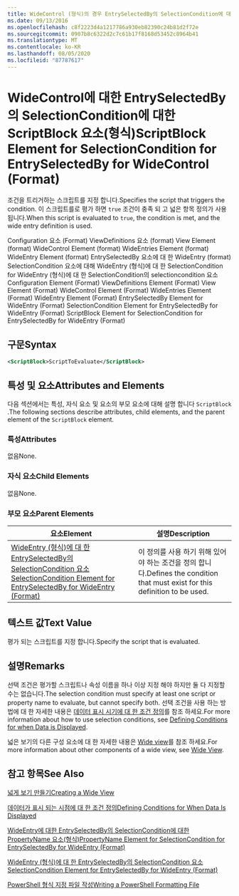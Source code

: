 ```yaml
---
title: WideControl (형식)의 경우 EntrySelectedBy의 SelectionCondition에 대 한 ScriptBlock 요소 | Microsoft Docs
ms.date: 09/13/2016
ms.openlocfilehash: c8f2223d4a1217786a930eb82390c24b81d2f72e
ms.sourcegitcommit: 0907b8c6322d2c7c61b17f8168d53452c8964b41
ms.translationtype: MT
ms.contentlocale: ko-KR
ms.lasthandoff: 08/05/2020
ms.locfileid: "87787617"
---
```

# <a name="scriptblock-element-for-selectioncondition-for-entryselectedby-for-widecontrol-format"></a><span data-ttu-id="4d974-102">WideControl에 대한 EntrySelectedBy의 SelectionCondition에 대한 ScriptBlock 요소(형식)</span><span class="sxs-lookup"><span data-stu-id="4d974-102">ScriptBlock Element for SelectionCondition for EntrySelectedBy for WideControl (Format)</span></span>

<span data-ttu-id="4d974-103">조건을 트리거하는 스크립트를 지정 합니다.</span><span class="sxs-lookup"><span data-stu-id="4d974-103">Specifies the script that triggers the condition.</span></span> <span data-ttu-id="4d974-104">이 스크립트를로 평가 하면 `true` 조건이 충족 되 고 넓은 항목 정의가 사용 됩니다.</span><span class="sxs-lookup"><span data-stu-id="4d974-104">When this script is evaluated to `true`, the condition is met, and the wide entry definition is used.</span></span>

<span data-ttu-id="4d974-105">Configuration 요소 (Format) ViewDefinitions 요소 (format) View Element (format) WideControl Element (format) WideEntries Element (format) WideEntry Element (format) EntrySelectedBy 요소에 대 한 WideEntry (format) SelectionCondition 요소에 대해 WideEntry (형식)에 대 한 SelectionCondition for WideEntry (형식)에 대 한 SelectionCondition의 selectioncondition 요소</span><span class="sxs-lookup"><span data-stu-id="4d974-105">Configuration Element (Format) ViewDefinitions Element (Format) View Element (Format) WideControl Element (Format) WideEntries Element (Format) WideEntry Element (Format) EntrySelectedBy Element for WideEntry (Format) SelectionCondition Element for EntrySelectedBy for WideEntry (Format) ScriptBlock Element for SelectionCondition for EntrySelectedBy for WideEntry (Format)</span></span>

## <a name="syntax"></a><span data-ttu-id="4d974-106">구문</span><span class="sxs-lookup"><span data-stu-id="4d974-106">Syntax</span></span>

```xml
<ScriptBlock>ScriptToEvaluate</ScriptBlock>
```

## <a name="attributes-and-elements"></a><span data-ttu-id="4d974-107">특성 및 요소</span><span class="sxs-lookup"><span data-stu-id="4d974-107">Attributes and Elements</span></span>

<span data-ttu-id="4d974-108">다음 섹션에서는 특성, 자식 요소 및 요소의 부모 요소에 대해 설명 합니다 `ScriptBlock` .</span><span class="sxs-lookup"><span data-stu-id="4d974-108">The following sections describe attributes, child elements, and the parent element of the `ScriptBlock` element.</span></span>

### <a name="attributes"></a><span data-ttu-id="4d974-109">특성</span><span class="sxs-lookup"><span data-stu-id="4d974-109">Attributes</span></span>

<span data-ttu-id="4d974-110">없음</span><span class="sxs-lookup"><span data-stu-id="4d974-110">None.</span></span>

### <a name="child-elements"></a><span data-ttu-id="4d974-111">자식 요소</span><span class="sxs-lookup"><span data-stu-id="4d974-111">Child Elements</span></span>

<span data-ttu-id="4d974-112">없음</span><span class="sxs-lookup"><span data-stu-id="4d974-112">None.</span></span>

### <a name="parent-elements"></a><span data-ttu-id="4d974-113">부모 요소</span><span class="sxs-lookup"><span data-stu-id="4d974-113">Parent Elements</span></span>

|<span data-ttu-id="4d974-114">요소</span><span class="sxs-lookup"><span data-stu-id="4d974-114">Element</span></span>|<span data-ttu-id="4d974-115">설명</span><span class="sxs-lookup"><span data-stu-id="4d974-115">Description</span></span>|
|-------------|-----------------|
|[<span data-ttu-id="4d974-116">WideEntry (형식)에 대 한 EntrySelectedBy의 SelectionCondition 요소</span><span class="sxs-lookup"><span data-stu-id="4d974-116">SelectionCondition Element for EntrySelectedBy for WideEntry (Format)</span></span>](./selectioncondition-element-for-entryselectedby-for-widecontrol-format.md)|<span data-ttu-id="4d974-117">이 정의를 사용 하기 위해 있어야 하는 조건을 정의 합니다.</span><span class="sxs-lookup"><span data-stu-id="4d974-117">Defines the condition that must exist for this definition to be used.</span></span>|

## <a name="text-value"></a><span data-ttu-id="4d974-118">텍스트 값</span><span class="sxs-lookup"><span data-stu-id="4d974-118">Text Value</span></span>

<span data-ttu-id="4d974-119">평가 되는 스크립트를 지정 합니다.</span><span class="sxs-lookup"><span data-stu-id="4d974-119">Specify the script that is evaluated.</span></span>

## <a name="remarks"></a><span data-ttu-id="4d974-120">설명</span><span class="sxs-lookup"><span data-stu-id="4d974-120">Remarks</span></span>

<span data-ttu-id="4d974-121">선택 조건은 평가할 스크립트나 속성 이름을 하나 이상 지정 해야 하지만 둘 다 지정할 수는 없습니다.</span><span class="sxs-lookup"><span data-stu-id="4d974-121">The selection condition must specify at least one script or property name to evaluate, but cannot specify both.</span></span> <span data-ttu-id="4d974-122">선택 조건을 사용 하는 방법에 대 한 자세한 내용은 [데이터 표시 시기에 대 한 조건 정의](./defining-conditions-for-displaying-data.md)를 참조 하세요.</span><span class="sxs-lookup"><span data-stu-id="4d974-122">For more information about how to use selection conditions, see [Defining Conditions for when Data is Displayed](./defining-conditions-for-displaying-data.md).</span></span>

<span data-ttu-id="4d974-123">넓은 보기의 다른 구성 요소에 대 한 자세한 내용은 [Wide view](./creating-a-wide-view.md)를 참조 하세요.</span><span class="sxs-lookup"><span data-stu-id="4d974-123">For more information about other components of a wide view, see [Wide View](./creating-a-wide-view.md).</span></span>

## <a name="see-also"></a><span data-ttu-id="4d974-124">참고 항목</span><span class="sxs-lookup"><span data-stu-id="4d974-124">See Also</span></span>

[<span data-ttu-id="4d974-125">넓게 보기 만들기</span><span class="sxs-lookup"><span data-stu-id="4d974-125">Creating a Wide View</span></span>](./creating-a-wide-view.md)

[<span data-ttu-id="4d974-126">데이터가 표시 되는 시점에 대 한 조건 정의</span><span class="sxs-lookup"><span data-stu-id="4d974-126">Defining Conditions for When Data Is Displayed</span></span>](./defining-conditions-for-displaying-data.md)

[<span data-ttu-id="4d974-127">WideEntry에 대한 EntrySelectedBy의 SelectionCondition에 대한 PropertyName 요소(형식)</span><span class="sxs-lookup"><span data-stu-id="4d974-127">PropertyName Element for SelectionCondition for EntrySelectedBy for WideEntry (Format)</span></span>](./propertyname-element-for-selectioncondition-for-entryselectedby-for-wideentry-format.md)

[<span data-ttu-id="4d974-128">WideEntry (형식)에 대 한 EntrySelectedBy의 SelectionCondition 요소</span><span class="sxs-lookup"><span data-stu-id="4d974-128">SelectionCondition Element for EntrySelectedBy for WideEntry (Format)</span></span>](./selectioncondition-element-for-entryselectedby-for-widecontrol-format.md)

[<span data-ttu-id="4d974-129">PowerShell 형식 지정 파일 작성</span><span class="sxs-lookup"><span data-stu-id="4d974-129">Writing a PowerShell Formatting File</span></span>](./writing-a-powershell-formatting-file.md)
